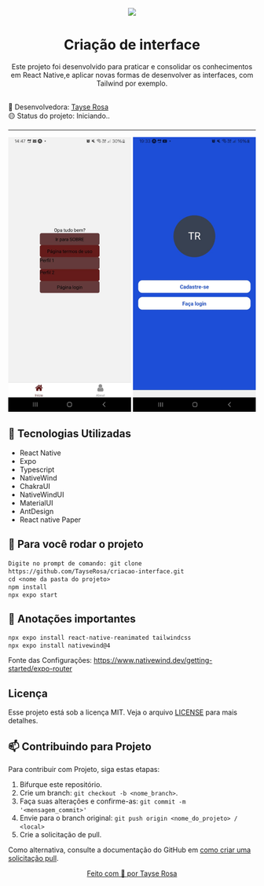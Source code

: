 <p align="center">
  <img src="https://media.licdn.com/dms/image/v2/D4D12AQGQffAIoR8XjQ/article-cover_image-shrink_600_2000/article-cover_image-shrink_600_2000/0/1721224326539?e=2147483647&v=beta&t=W4ggamtkvEFy-WZp6Rn-fh6ehyprsL1f5-7ZBnxKbw8" width="160">
</p>
<h1 align="center"> Criação de interface</h1>

<p align="center">Este projeto foi desenvolvido para praticar e consolidar os conhecimentos em React Native,e aplicar novas formas de desenvolver as interfaces, com Tailwind por exemplo.</p>

<br>
🚀 Desenvolvedora:
<a href="https://www.tayserosa.com">
Tayse Rosa
</a>
<br>
🟡 Status do projeto: Iniciando..

---
<p align="center">
  <img src="readme1.jpeg" width="250">
  <img src="readme2.jpeg" width="250">
</p>


## 🚀 Tecnologias Utilizadas
<ul>
    <li>React Native</li>
    <li>Expo</li>
    <li>Typescript</li>
    <li>NativeWind </li>
    <li>ChakraUI </li>
    <li>NativeWindUI </li>
    <li>MaterialUI </li>
    <li>AntDesign </li>
    <li>React native Paper </li>
</ul>


## 🚀 Para você rodar o projeto
```
Digite no prompt de comando: git clone https://github.com/TayseRosa/criacao-interface.git
cd <nome da pasta do projeto>
npm install
npx expo start
```

## 🚀 Anotações importantes
```
npx expo install react-native-reanimated tailwindcss
npx expo install nativewind@4
```
Fonte das Configurações: https://www.nativewind.dev/getting-started/expo-router




## Licença
Esse projeto está sob a licença MIT. Veja o arquivo [LICENSE](LICENSE.md) para mais detalhes.


## 📫 Contribuindo para Projeto

Para contribuir com Projeto, siga estas etapas:

1. Bifurque este repositório.
2. Crie um branch: `git checkout -b <nome_branch>`.
3. Faça suas alterações e confirme-as: `git commit -m '<mensagem_commit>'`
4. Envie para o branch original: `git push origin <nome_do_projeto> / <local>`
5. Crie a solicitação de pull.

Como alternativa, consulte a documentação do GitHub em [como criar uma solicitação pull](https://help.github.com/en/github/collaborating-with-issues-and-pull-requests/creating-a-pull-request).


<a href="https://www.tayserosa.com">
<p align="center">Feito com 💜 por Tayse Rosa</p>
</a>